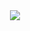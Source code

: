 <div align= "center">
    <img src="https://capsule-render.vercel.app/api?type=waving&color=0:14ffc4,100:53fde1&height=240&text=CJU%20CAP%20-%20AICA&animation=scaleIn&fontColor=ffffff&fontSize=40" />
    </div>
    
